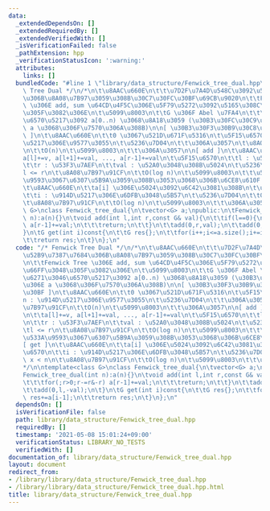 ```yaml
---
data:
  _extendedDependsOn: []
  _extendedRequiredBy: []
  _extendedVerifiedWith: []
  _isVerificationFailed: false
  _pathExtension: hpp
  _verificationStatusIcon: ':warning:'
  attributes:
    links: []
  bundledCode: "#line 1 \"library/data_structure/Fenwick_tree_dual.hpp\"\n/* Fenwick\
    \ Tree Dual */\n/*\n\t\u8AAC\u660E\n\t\t\u7D2F\u7A4D\u548C\u3092\u52B9\u7387\u7684\
    \u306B\u8A08\u7B97\u3059\u308B\u30C7\u30FC\u30BF\u69CB\u9020\n\t\tFenwick Tree\
    \ \u306E add, sum \u64CD\u4F5C\u306E\u5F79\u5272\u3092\u5165\u308C\u66FF\u3048\
    \u305F\u3082\u306E\n\t\u5099\u8003\n\t\tG \u306F Abel \u7FA4\n\t\t\u6271\u3046\
    \u6570\u5217\u3092 a[0..n) \u3068\u8A18\u3059 (\u30B3\u30FC\u30C9\u4E2D\u306E\
    \ a \u3068\u306F\u7570\u306A\u308B)\n\n[ \u30B3\u30F3\u30B9\u30C8\u30E9\u30AF\u30BF\
    \ ]\n\t\u8AAC\u660E\n\t\t0 \u3067\u521D\u671F\u5316\n\t\u5F15\u6570\n\t\tn : \u914D\
    \u5217\u306E\u9577\u3055\n\t\u5236\u7D04\n\t\t\u306A\u3057\n\t\u8A08\u7B97\u91CF\
    \n\t\tO(n)\n\t\u5099\u8003\n\t\t\u306A\u3057\n\n[ add ]\n\t\u8AAC\u660E\n\t\t\
    a[l]+=v, a[l+1]+=val, ..., a[r-1]+=val\n\t\u5F15\u6570\n\t\tl : \u5DE6\u7AEF\n\
    \t\tr : \u53F3\u7AEF\n\t\tval : \u52A0\u3048\u308B\u5024\n\t\u5236\u7D04\n\t\t\
    l <= r\n\t\u8A08\u7B97\u91CF\n\t\tO(log n)\n\t\u5099\u8003\n\t\t\u534A\u958B\u533A\
    \u9593\u3067\u6307\u5B9A\u3059\u308B\u3053\u3068\u306B\u6CE8\u610F.\n\n[ get ]\n\
    \t\u8AAC\u660E\n\t\ta[i] \u306E\u5024\u3092\u6C42\u3081\u308B\n\t\u5F15\u6570\n\
    \t\ti : \u914D\u5217\u306E\u6DFB\u3048\u5B57\n\t\u5236\u7D04\n\t\t0 <= x < n\n\
    \t\u8A08\u7B97\u91CF\n\t\tO(log n)\n\t\u5099\u8003\n\t\t\u306A\u3057\n*/\n\ntemplate<class\
    \ G>\nclass Fenwick_tree_dual{\n\tvector<G> a;\npublic:\n\tFenwick_tree_dual(int\
    \ n):a(n){}\n\tvoid add(int l,int r,const G& val){\n\t\tif(l==0){\n\t\t\tfor(;r>0;r-=r&-r)\
    \ a[r-1]+=val;\n\t\t\treturn;\n\t\t}\n\t\tadd(0,r,val);\n\t\tadd(0,l,-val);\n\t\
    }\n\tG get(int i)const{\n\t\tG res{};\n\t\tfor(i++;i<=a.size();i+=i&-i) res+=a[i-1];\n\
    \t\treturn res;\n\t}\n};\n"
  code: "/* Fenwick Tree Dual */\n/*\n\t\u8AAC\u660E\n\t\t\u7D2F\u7A4D\u548C\u3092\
    \u52B9\u7387\u7684\u306B\u8A08\u7B97\u3059\u308B\u30C7\u30FC\u30BF\u69CB\u9020\
    \n\t\tFenwick Tree \u306E add, sum \u64CD\u4F5C\u306E\u5F79\u5272\u3092\u5165\u308C\
    \u66FF\u3048\u305F\u3082\u306E\n\t\u5099\u8003\n\t\tG \u306F Abel \u7FA4\n\t\t\
    \u6271\u3046\u6570\u5217\u3092 a[0..n) \u3068\u8A18\u3059 (\u30B3\u30FC\u30C9\u4E2D\
    \u306E a \u3068\u306F\u7570\u306A\u308B)\n\n[ \u30B3\u30F3\u30B9\u30C8\u30E9\u30AF\
    \u30BF ]\n\t\u8AAC\u660E\n\t\t0 \u3067\u521D\u671F\u5316\n\t\u5F15\u6570\n\t\t\
    n : \u914D\u5217\u306E\u9577\u3055\n\t\u5236\u7D04\n\t\t\u306A\u3057\n\t\u8A08\
    \u7B97\u91CF\n\t\tO(n)\n\t\u5099\u8003\n\t\t\u306A\u3057\n\n[ add ]\n\t\u8AAC\u660E\
    \n\t\ta[l]+=v, a[l+1]+=val, ..., a[r-1]+=val\n\t\u5F15\u6570\n\t\tl : \u5DE6\u7AEF\
    \n\t\tr : \u53F3\u7AEF\n\t\tval : \u52A0\u3048\u308B\u5024\n\t\u5236\u7D04\n\t\
    \tl <= r\n\t\u8A08\u7B97\u91CF\n\t\tO(log n)\n\t\u5099\u8003\n\t\t\u534A\u958B\
    \u533A\u9593\u3067\u6307\u5B9A\u3059\u308B\u3053\u3068\u306B\u6CE8\u610F.\n\n\
    [ get ]\n\t\u8AAC\u660E\n\t\ta[i] \u306E\u5024\u3092\u6C42\u3081\u308B\n\t\u5F15\
    \u6570\n\t\ti : \u914D\u5217\u306E\u6DFB\u3048\u5B57\n\t\u5236\u7D04\n\t\t0 <=\
    \ x < n\n\t\u8A08\u7B97\u91CF\n\t\tO(log n)\n\t\u5099\u8003\n\t\t\u306A\u3057\n\
    */\n\ntemplate<class G>\nclass Fenwick_tree_dual{\n\tvector<G> a;\npublic:\n\t\
    Fenwick_tree_dual(int n):a(n){}\n\tvoid add(int l,int r,const G& val){\n\t\tif(l==0){\n\
    \t\t\tfor(;r>0;r-=r&-r) a[r-1]+=val;\n\t\t\treturn;\n\t\t}\n\t\tadd(0,r,val);\n\
    \t\tadd(0,l,-val);\n\t}\n\tG get(int i)const{\n\t\tG res{};\n\t\tfor(i++;i<=a.size();i+=i&-i)\
    \ res+=a[i-1];\n\t\treturn res;\n\t}\n};\n"
  dependsOn: []
  isVerificationFile: false
  path: library/data_structure/Fenwick_tree_dual.hpp
  requiredBy: []
  timestamp: '2021-05-08 15:01:24+09:00'
  verificationStatus: LIBRARY_NO_TESTS
  verifiedWith: []
documentation_of: library/data_structure/Fenwick_tree_dual.hpp
layout: document
redirect_from:
- /library/library/data_structure/Fenwick_tree_dual.hpp
- /library/library/data_structure/Fenwick_tree_dual.hpp.html
title: library/data_structure/Fenwick_tree_dual.hpp
---
```

